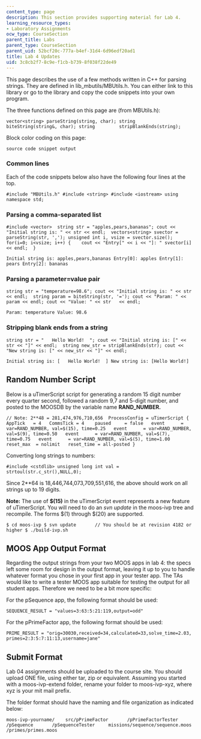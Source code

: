 ```yaml
---
content_type: page
description: This section provides supporting material for Lab 4.
learning_resource_types:
- Laboratory Assignments
ocw_type: CourseSection
parent_title: Labs
parent_type: CourseSection
parent_uid: 52bcf20c-777a-b4ef-31d4-6d96edf20ad1
title: Lab 4 Updates
uid: 3c8cb2f7-8c9e-f1cb-b739-8f038f22de49
---
```


This page describes the use of a few methods written in C++ for parsing strings. They are defined in lib\_mbutils/MBUtils.h. You can either link to this library or go to the library and copy the code snippets into your own program.

The three functions defined on this page are (from MBUtils.h):

```
vector<string> parseString(string, char); string         biteString(string&, char); string         stripBlankEnds(string);
```

Block color coding on this page:

```
source code snippet output
```

### Common lines

Each of the code snippets below also have the following four lines at the top.

```
#include "MBUtils.h" #include <string> #include <iostream> using namespace std;
```

### Parsing a comma-separated list

```
#include <vector>  string str = "apples,pears,bananas"; cout << "Initial string is: " << str << endl;  vectors<string> svector = parseString(str, ','); unsigned int i, vsize = svector.size(); for(i=0; i<vsize; i++) {    cout << "Entry[" << i << "]: " svector[i] << endl;  }
```

```
Initial string is: apples,pears,bananas Entry[0]: apples Entry[1]: pears Entry[2]: bananas
```

### Parsing a parameter=value pair

```
string str = "temperature=98.6"; cout << "Initial string is: " << str << endl;  string param = biteString(str, '='); cout << "Param: " << param << endl; cout << "Value: " << str   << endl;
```

```
Param: temperature Value: 98.6
```

### Stripping blank ends from a string

```
string str = "   Hello World!  "; cout << "Initial string is: [" << str << "]" << endl;  string new_str = stripBlankEnds(str); cout << "New string is: [" << new_str << "]" << endl;
```

```
Initial string is: [   Hello World!  ] New string is: [Hello World!]
```

Random Number Script
--------------------

Below is a uTimerScript script for generating a random 15 digit number every quarter second, followed a random 9,7 and 5-digit number, and posted to the MOOSDB by the variable name **RAND\_NUMBER.**

```
// Note: 2**48 = 281,474,976,710,656  ProcessConfig = uTimerScript {   AppTick   = 4   CommsTick = 4    paused     = false   event      = var=RAND_NUMBER, val=$(15), time=0.25   event      = var=RAND_NUMBER, val=$(9), time=0.50   event      = var=RAND_NUMBER, val=$(7), time=0.75   event      = var=RAND_NUMBER, val=$(5), time=1.00   reset_max  = nolimit   reset_time = all-posted }
```

Converting long strings to numbers:

```
#include <cstdlib> unsigned long int val = strtoul(str.c_str(),NULL,0);
```

Since 2\*\*64 is 18,446,744,073,709,551,616, the above should work on all strings up to 19 digits.

**Note:** The use of **$(15)** in the uTimerScript event represents a new feature of uTimerScript. You will need to do an _svn update_ in the moos-ivp tree and recompile. The forms $(1) through $(20) are supported.

```
$ cd moos-ivp $ svn update       // You should be at revision 4182 or higher $ ./build-ivp.sh
```

MOOS App Output Format
----------------------

Regarding the output strings from your two MOOS apps in lab 4: the specs left some room for design in the output format, leaving it up to you to handle whatever format you chose in your first app in your tester app. The TAs would like to write a tester MOOS app suitable for testing the output for all student apps. Therefore we need to be a bit more specific:

For the pSequence app, the following format should be used:

```
SEQUENCE_RESULT = "values=3:63:5:21:119,output=odd"
```

For the pPrimeFactor app, the following format should be used:

```
PRIME_RESULT = "orig=30030,received=34,calculated=33,solve_time=2.03,                   primes=2:3:5:7:11:13,username=jane"
```

Submit Format
-------------

Lab 04 assignments should be uploaded to the course site. You should upload ONE file, using either tar, zip or equivalent. Assuming you started with a moos-ivp-extend folder, rename your folder to moos-ivp-xyz, where xyz is your mit mail prefix.

The folder format should have the naming and file organization as indicated below:

```
moos-ivp-yourname/    src/pPrimeFactor       /pPrimeFactorTester       /pSequence       /pSequenceTester     missions/sequence/sequence.moos            /primes/primes.moos
```